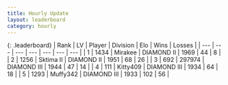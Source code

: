 ```yaml
---
title: Hourly Update
layout: leaderboard
category: hourly
---
```


{: .leaderboard}
| Rank | LV | Player | Division | Elo | Wins | Losses |
| --- | --- | --- | --- | --- | --- | --- |
| <span data-change="0">1</span> | 1434 | <span title="ID: 416373">Mirakee</span> | DIAMOND II | <span data-change="0">1969</span> | <span data-change="0">44</span> | <span data-change="0">8</span> |
| <span data-change="0">2</span> | 1256 | <span title="ID: 402846">Sktima II</span> | DIAMOND II | <span data-change="0">1951</span> | <span data-change="0">68</span> | <span data-change="0">26</span> |
| <span data-change="0">3</span> | 692 | <span title="ID: 544038">297974</span> | DIAMOND III | <span data-change="0">1944</span> | <span data-change="0">47</span> | <span data-change="0">14</span> |
| <span data-change="0">4</span> | 111 | <span title="ID: 459203">Kitty409</span> | DIAMOND III | <span data-change="0">1934</span> | <span data-change="0">64</span> | <span data-change="0">18</span> |
| <span data-change="0">5</span> | 1293 | <span title="ID: 720567">Muffy342</span> | DIAMOND III | <span data-change="0">1933</span> | <span data-change="0">102</span> | <span data-change="0">56</span> |
